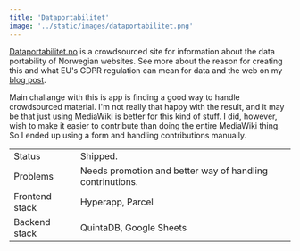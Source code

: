 ```yaml
---
title: 'Dataportabilitet'
image: '../static/images/dataportabilitet.png'
---
```


[Dataportabilitet.no](https://dataportabilitet.no) is a crowdsourced site for information about the data portability of Norwegian websites. See more about the reason for creating this and what EU's GDPR regulation can mean for data and the web on my [blog post](https://blog.vikfand.com/posts/using-your-own-data-for-value/).

Main challange with this is app is finding a good way to handle crowdsourced material. I'm not really that happy with the result, and it may be that just using MediaWiki is better for this kind of stuff. I did, however, wish to make it easier to contribute than doing the entire MediaWiki thing. So I ended up using a form and handling contributions manually.

|                |                                                           |
| -------------- | --------------------------------------------------------- |
| Status         | Shipped.                                                  |
| Problems       | Needs promotion and better way of handling contrinutions. |
| Frontend stack | Hyperapp, Parcel                                          |
| Backend stack  | QuintaDB, Google Sheets                                   |
